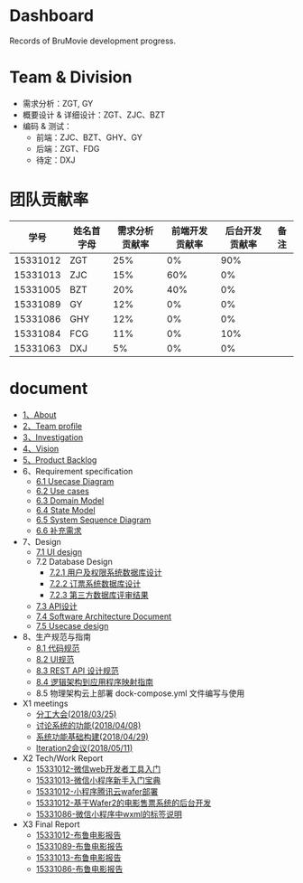 # Dashboard
Records of BruMovie development progress.

# Team & Division
- 需求分析：ZGT, GY
- 概要设计 & 详细设计：ZGT、ZJC、BZT
- 编码 & 测试：
  - 前端：ZJC、BZT、GHY、GY
  - 后端：ZGT、FDG
  - 待定：DXJ

# 团队贡献率

|学号|姓名首字母|需求分析贡献率|前端开发贡献率|后台开发贡献率|备注| 
| --- | --- | --- | --- | --- | --- | 
|15331012|ZGT|25%|0%|90%| | 
|15331013|ZJC|15%|60%|0%| | 
|15331005|BZT|20%|40%|0%| | 
|15331089|GY|12%|0%|0%| | 
|15331086|GHY|12%|0%|0%| | 
|15331084|FCG|11%|0%|10%| | 
|15331063|DXJ|5%|0%|0%| | 

# document
  - [1、About](https://brumovie.github.io/Dashboard/doc/About) 
  - [2、Team profile](https://brumovie.github.io/Dashboard/doc/TeamProfile) 
  - [3、Investigation](https://brumovie.github.io/Dashboard/doc/Investigation)
  - [4、Vision](https://brumovie.github.io/Dashboard/doc/Vision)
  - [5、Product Backlog](https://brumovie.github.io/Dashboard/doc/Backlog)
  - 6、Requirement specification
    - [6.1 Usecase Diagram](https://brumovie.github.io/Dashboard/doc/UsecaseDiagram)
    - [6.2 Use cases](https://brumovie.github.io/Dashboard/doc/UsecasesActivityDiagram)
    - [6.3 Domain Model](https://brumovie.github.io/Dashboard/doc/DomainModel)
    - [6.4 State Model](https://brumovie.github.io/Dashboard/doc/StateModel)
    - [6.5 System Sequence Diagram](https://brumovie.github.io/Dashboard/doc/SystemSequenceDiagram)
    - [6.6 补充需求]()
  - 7、Design
    - [7.1 UI design](https://brumovie.github.io/Dashboard/doc/UIDesign)
    - 7.2 Database Design
      - [7.2.1 用户及权限系统数据库设计](https://brumovie.github.io/Dashboard/doc/RBAC)
      - [7.2.2 订票系统数据库设计](https://brumovie.github.io/Dashboard/doc/TicketSystemDB)
      - [7.2.3 第三方数据库评审结果]()
    - [7.3 API设计](https://brumovie.github.io/Dashboard/doc/APIDesign)
    - [7.4 Software Architecture Document]()
    - [7.5 Usecase design](https://brumovie.github.io/Dashboard/doc/UsecaseDesign/UseCaseDesign)
  - 8、生产规范与指南
    - [8.1 代码规范](https://brumovie.github.io/Dashboard/doc/CodingDirection)
    - [8.2 UI规范](https://brumovie.github.io/Dashboard/doc/UIDemo)
    - [8.3 REST API 设计规范](https://brumovie.github.io/Dashboard/doc/APIDesignDirection)
    - [8.4 逻辑架构到应用程序映射指南](https://github.com/BruMovie/Dashboard/blob/gh-pages/doc/%E9%80%BB%E8%BE%91%E6%9E%B6%E6%9E%84%E5%88%B0%E5%BA%94%E7%94%A8%E7%A8%8B%E5%BA%8F%E6%98%A0%E5%B0%84%E6%8C%87%E5%8D%97.md)
    - 8.5 物理架构云上部署 dock-compose.yml 文件编写与使用
  - X1 meetings
    - [分工大会(2018/03/25)](https://brumovie.github.io/Dashboard/doc/Meeting_2018_03_25)
    - [讨论系统的功能(2018/04/08)](https://brumovie.github.io/Dashboard/doc/Meeting_2018_04_08)
    - [系统功能基础构建(2018/04/29)](https://brumovie.github.io/Dashboard/doc/Meeting_2018_04_29)
    - [lteration2会议(2018/05/11)](https://brumovie.github.io/Dashboard/doc/Meeting_2018_05_11)
  - X2 Tech/Work Report
    - [15331012-微信web开发者工具入门](https://heimzeng.github.io/2018/04/15/Wechat-web-developing-tool-learning.html)
    - [15331013-微信小程序新手入门宝典](https://joece.github.io/2018/04/15/%E5%BE%AE%E4%BF%A1%E5%B0%8F%E7%A8%8B%E5%BA%8F%E6%96%B0%E6%89%8B%E5%85%A5%E9%97%A8%E5%AE%9D%E5%85%B8.html)
    - [15331012-小程序腾讯云wafer部署](https://heimzeng.github.io/2018/06/24/Wafer-GettingStart.html)
    - [15331012-基于Wafer2的电影售票系统的后台开发](https://heimzeng.github.io/2018/06/30/Wafer2-Movie-Ticket-System.html)
    - [15331086-微信小程序中wxml的标签说明](https://blog.csdn.net/shtxghy/article/details/80961364)
  - X3 Final Report
    - [15331012-布鲁电影报告](https://heimzeng.github.io/2018/06/30/BruMovie-Report.html)
    - [15331089-布鲁电影报告](https://gaoynui.github.io/finalReport/)
    - [15331013-布鲁电影报告](https://joece.github.io/2018/06/30/FinalReport-BruMovie.html)
    - [15331086-布鲁电影报告](https://github.com/flowerfanfan/Markdown-Picture/blob/master/final_report.md)
